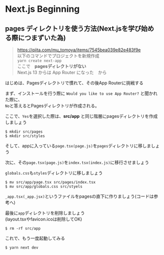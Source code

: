 # Next.js Beginning
## pages ディレクトリを使う方法(Next.jsを学び始める際につまずいた為)
> https://qiita.com/mu_tomoya/items/7545bea039e82e483f9e  
以下のコマンドでプロジェクトを新規作成  
`yarn create next-app`  
ここで　**pagesディレクトリがない**  
> Next.js 13 からは App Router になった　から

はじめは、Pagesディレクトリで慣れて、その後App Routerに挑戦する  

まず、インストールを行う際に `Would you like to use App Router?`  と聞かれた際に、  
`No`と答えるとPagesディレクトリが作成される。

ここで、`Yes`を選択した際は、**src/app** と同じ階層にpagesディレクトリを作成しましょう  
```
$ mkdir src/pages
$ mkdir src/styles 
```
そして、appに入っている`page.tsx(page.js)`を`pages`ディレクトリに移しましょう  

次に、その`page.tsx(page.js)`を`index.tsx(index.js)`に移行させましょう  

`globals.css`も`styles`ディレクトリに移しましょう
```
$ mv src/app/page.tsx src/pages/index.tsx
$ mv src/app/globals.css src/styels
```

`_app.tsx(_app.jsx)`というファイルをpagesの直下に作りましょう(コードは参考へ)  

最後に`app`ディレクトリを削除しましょう    
(layout.tsxやfavicon.icoは削除してOK)
``` 
$ rm -rf src/app
```

これで、もう一度起動してみる  
```
$ yarn next dev
```
